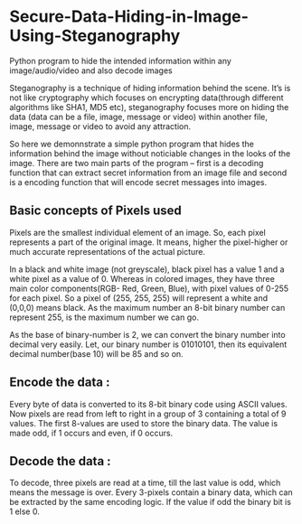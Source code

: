 # Secure-Data-Hiding-in-Image-Using-Steganography
Python program to hide the intended information within any image/audio/video and also decode images

Steganography is a technique of hiding information behind the scene. It’s is not like cryptography which focuses on encrypting data(through different algorithms like SHA1, MD5 etc), steganography focuses more on hiding the data (data can be a file, image, message or video) within another file, image, message or video to avoid any attraction.

So here we demonnstrate a simple python program that hides the information behind the image without noticiable changes in the looks of the image. There are two main parts of the program – first is a decoding function that can extract secret information from an image file and second is a encoding function that will encode secret messages into images.

## Basic concepts of Pixels used

Pixels are the smallest individual element of an image. So, each pixel represents a part of the original image. It means, higher the pixel-higher or much accurate representations of the actual picture.

In a black and white image (not greyscale), black pixel has a value 1 and a white pixel as a value of 0. Whereas in colored images, they have three main color components(RGB- Red, Green, Blue), with pixel values of 0-255 for each pixel. So a pixel of (255, 255, 255) will represent a white and (0,0,0) means black. As the maximum number an 8-bit binary number can represent 255, is the maximum number we can go.

As the base of binary-number is 2, we can convert the binary number into decimal very easily. Let, our binary number is 01010101, then its equivalent decimal number(base 10) will be 85 and so on.

## Encode the data :

Every byte of data is converted to its 8-bit binary code using ASCII values. Now pixels are read from left to right in a group of 3 containing a total of 9 values. The first 8-values are used to store the binary data. The value is made odd, if 1 occurs and even, if 0 occurs. 

## Decode the data :

To decode, three pixels are read at a time, till the last value is odd, which means the message is over. Every 3-pixels contain a binary data, which can be extracted by the same encoding logic. If the value if odd the binary bit is 1 else 0.
